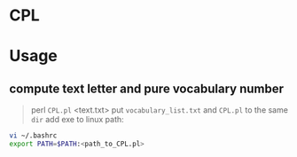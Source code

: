 # CPL
Usage
====
compute text letter and pure vocabulary number
----
>perl `CPL.pl` <text.txt>
>put `vocabulary_list.txt` and `CPL.pl` to the same `dir`
>add exe to linux path:
```Bash
vi ~/.bashrc
export PATH=$PATH:<path_to_CPL.pl>
```
